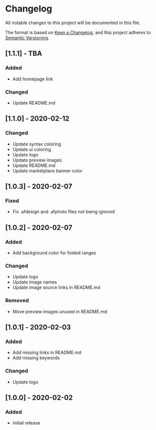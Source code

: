 # Changelog

All notable changes to this project will be documented in this file.

The format is based on [Keep a Changelog](https://keepachangelog.com/en/1.0.0/),
and this project adheres to [Semantic Versioning](https://semver.org/spec/v2.0.0.html).

## [1.1.1] - TBA

### Added

- Add homepage link

### Changed

- Update README.md

## [1.1.0] - 2020-02-12

### Changed

- Update syntax coloring
- Update ui coloring
- Update logo
- Update preview images
- Update README.md
- Update marketplace banner color

## [1.0.3] - 2020-02-07

### Fixed

- Fix .afdesign and .afphoto files not being ignored

## [1.0.2] - 2020-02-07

### Added

- Add background color for folded ranges

### Changed

- Update logo
- Update image names
- Update image source links in README.md

### Removed

- Move preview images unused in README.md

## [1.0.1] - 2020-02-03

### Added

- Add missing links in README.md
- Add missing keywords

### Changed

- Update logo

## [1.0.0] - 2020-02-02

### Added

- Initial release
